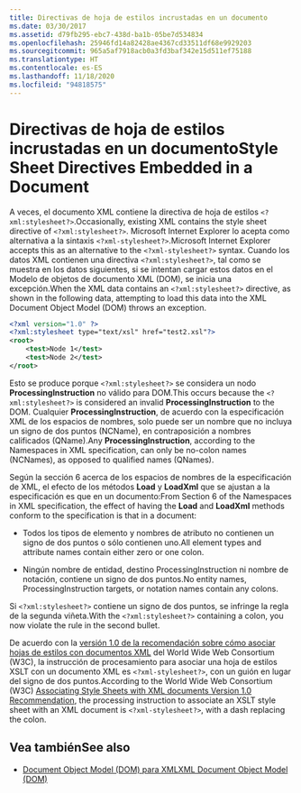 ```yaml
---
title: Directivas de hoja de estilos incrustadas en un documento
ms.date: 03/30/2017
ms.assetid: d79fb295-ebc7-438d-ba1b-05be7d534834
ms.openlocfilehash: 25946fd14a82428ae4367cd33511df68e9929203
ms.sourcegitcommit: 965a5af7918acb0a3fd3baf342e15d511ef75188
ms.translationtype: HT
ms.contentlocale: es-ES
ms.lasthandoff: 11/18/2020
ms.locfileid: "94818575"
---
```

# <a name="style-sheet-directives-embedded-in-a-document"></a><span data-ttu-id="b9eff-102">Directivas de hoja de estilos incrustadas en un documento</span><span class="sxs-lookup"><span data-stu-id="b9eff-102">Style Sheet Directives Embedded in a Document</span></span>

<span data-ttu-id="b9eff-103">A veces, el documento XML contiene la directiva de hoja de estilos `<?xml:stylesheet?>`.</span><span class="sxs-lookup"><span data-stu-id="b9eff-103">Occasionally, existing XML contains the style sheet directive of `<?xml:stylesheet?>`.</span></span> <span data-ttu-id="b9eff-104">Microsoft Internet Explorer lo acepta como alternativa a la sintaxis `<?xml-stylesheet?>`.</span><span class="sxs-lookup"><span data-stu-id="b9eff-104">Microsoft Internet Explorer accepts this as an alternative to the `<?xml-stylesheet?>` syntax.</span></span> <span data-ttu-id="b9eff-105">Cuando los datos XML contienen una directiva `<?xml:stylesheet?>`, tal como se muestra en los datos siguientes, si se intentan cargar estos datos en el Modelo de objetos de documento XML (DOM), se inicia una excepción.</span><span class="sxs-lookup"><span data-stu-id="b9eff-105">When the XML data contains an `<?xml:stylesheet?>` directive, as shown in the following data, attempting to load this data into the XML Document Object Model (DOM) throws an exception.</span></span>

```xml
<?xml version="1.0" ?>
<?xml:stylesheet type="text/xsl" href="test2.xsl"?>
<root>
    <test>Node 1</test>
    <test>Node 2</test>
</root>
```

<span data-ttu-id="b9eff-106">Esto se produce porque `<?xml:stylesheet?>` se considera un nodo **ProcessingInstruction** no válido para DOM.</span><span class="sxs-lookup"><span data-stu-id="b9eff-106">This occurs because the `<?xml:stylesheet?>` is considered an invalid **ProcessingInstruction** to the DOM.</span></span> <span data-ttu-id="b9eff-107">Cualquier **ProcessingInstruction**, de acuerdo con la especificación XML de los espacios de nombres, solo puede ser un nombre que no incluya un signo de dos puntos (NCName), en contraposición a nombres calificados (QName).</span><span class="sxs-lookup"><span data-stu-id="b9eff-107">Any **ProcessingInstruction**, according to the Namespaces in XML specification, can only be no-colon names (NCNames), as opposed to qualified names (QNames).</span></span>

<span data-ttu-id="b9eff-108">Según la sección 6 acerca de los espacios de nombres de la especificación de XML, el efecto de los métodos **Load** y **LoadXml** que se ajustan a la especificación es que en un documento:</span><span class="sxs-lookup"><span data-stu-id="b9eff-108">From Section 6 of the Namespaces in XML specification, the effect of having the **Load** and **LoadXml** methods conform to the specification is that in a document:</span></span>

- <span data-ttu-id="b9eff-109">Todos los tipos de elemento y nombres de atributo no contienen un signo de dos puntos o sólo contienen uno.</span><span class="sxs-lookup"><span data-stu-id="b9eff-109">All element types and attribute names contain either zero or one colon.</span></span>

- <span data-ttu-id="b9eff-110">Ningún nombre de entidad, destino ProcessingInstruction ni nombre de notación, contiene un signo de dos puntos.</span><span class="sxs-lookup"><span data-stu-id="b9eff-110">No entity names, ProcessingInstruction targets, or notation names contain any colons.</span></span>

<span data-ttu-id="b9eff-111">Si `<?xml:stylesheet?>` contiene un signo de dos puntos, se infringe la regla de la segunda viñeta.</span><span class="sxs-lookup"><span data-stu-id="b9eff-111">With the `<?xml:stylesheet?>` containing a colon, you now violate the rule in the second bullet.</span></span>

<span data-ttu-id="b9eff-112">De acuerdo con la [versión 1.0 de la recomendación sobre cómo asociar hojas de estilos con documentos XML](https://www.w3.org/TR/xml-stylesheet/) del World Wide Web Consortium (W3C), la instrucción de procesamiento para asociar una hoja de estilos XSLT con un documento XML es `<?xml-stylesheet?>`, con un guión en lugar del signo de dos puntos.</span><span class="sxs-lookup"><span data-stu-id="b9eff-112">According to the World Wide Web Consortium (W3C) [Associating Style Sheets with XML documents Version 1.0 Recommendation](https://www.w3.org/TR/xml-stylesheet/),  the processing instruction to associate an XSLT style sheet with an XML document is `<?xml-stylesheet?>`, with a dash replacing the colon.</span></span>

## <a name="see-also"></a><span data-ttu-id="b9eff-113">Vea también</span><span class="sxs-lookup"><span data-stu-id="b9eff-113">See also</span></span>

- [<span data-ttu-id="b9eff-114">Document Object Model (DOM) para XML</span><span class="sxs-lookup"><span data-stu-id="b9eff-114">XML Document Object Model (DOM)</span></span>](xml-document-object-model-dom.md)
